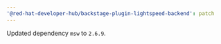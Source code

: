 ```yaml
---
'@red-hat-developer-hub/backstage-plugin-lightspeed-backend': patch
---
```


Updated dependency `msw` to `2.6.9`.
